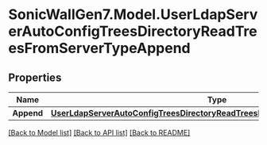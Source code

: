 # SonicWallGen7.Model.UserLdapServerAutoConfigTreesDirectoryReadTreesFromServerTypeAppend

## Properties

Name | Type | Description | Notes
------------ | ------------- | ------------- | -------------
**Append** | [**UserLdapServerAutoConfigTreesDirectoryReadTreesFromServerTypeAppendAppend**](UserLdapServerAutoConfigTreesDirectoryReadTreesFromServerTypeAppendAppend.md) |  | [optional] 

[[Back to Model list]](../README.md#documentation-for-models) [[Back to API list]](../README.md#documentation-for-api-endpoints) [[Back to README]](../README.md)

